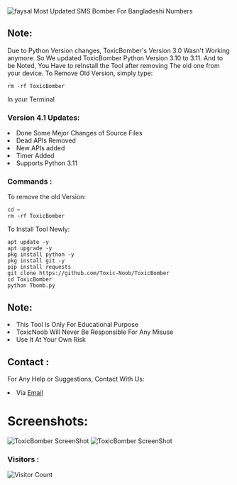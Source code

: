 <img src="https://a.top4top.io/p_23181ith60.jpg" alt="faysal">
Most Updated SMS Bomber For Bangladeshi Numbers

## Note:
Due to Python Version changes, ToxicBomber's Version 3.0 Wasn't Working anymore. So We updated ToxicBomber Python Version 3.10 to 3.11. And to be Noted, You Have to reInstall the Tool after removing The old one from your device. To Remove Old Version, simply type:
``` shell script
rm -rf ToxicBomber
```
In your Terminal

### Version 4.1 Updates:
<li>Done Some Mejor Changes of Source Files</li>
<li>Dead APIs Removed</li>
<li>New APIs added</li>
<li>Timer Added</li>
<li>Supports Python 3.11</li>

### Commands :
To remove the old Version:
``` shell script
cd ~
rm -rf ToxicBomber
```
To Install Tool Newly:

``` shell script
apt update -y
apt upgrade -y
pkg install python -y
pkg install git -y
pip install requests
git clone https://github.com/Toxic-Noob/ToxicBomber
cd ToxicBomber
python Tbomb.py
```

## Note:
<li>This Tool Is Only For Educational Purpose</li>
<li>ToxicNoob Will Never Be Responsible For Any Misuse</li>
<li>Use It At Your Own Risk</li>

## Contact :
For Any Help or Suggestions, Contact With Us:
<li> Via <a href="mailto: ToxicNoob.Sl4d3.Official@gmail.com">Email</a>


# Screenshots:
<img src="https://a.top4top.io/p_2556qdsww0.jpg" alt="ToxicBomber ScreenShot">
<img src="https://c.top4top.io/p_2556dzaf30.jpg" alt="ToxicBomber ScreenShot">

### Visitors :

![Visitor Count](https://profile-counter.glitch.me/Toxic-Noob/count.svg)
